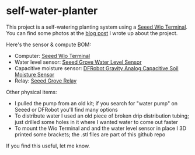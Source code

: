 # self-water-planter

This project is a self-watering planting system using a [Seeed Wio Terminal](https://www.seeedstudio.com/Wio-Terminal-p-4509.html). You can find some photos at the [blog post](http://lindsayrgwatt.com/blog/2021/02/plants-without-the-effort/) I wrote up about the project.

Here's the sensor & compute BOM:

* Computer: [Seeed Wio Terminal](https://www.seeedstudio.com/Wio-Terminal-p-4509.html)
* Water level sensor: [Seeed Grove Water Level Sensor](https://www.seeedstudio.com/Grove-Water-Level-Sensor-10CM-p-4443.html)
* Capacitive moisture sensor: [DFRobot Gravity Analog Capacitive Soil Moisture Sensor](https://www.dfrobot.com/product-1385.html)
* Relay: [Seeed Grove Relay](https://www.seeedstudio.com/Grove-Relay.html)

Other physical items:

* I pulled the pump from an old kit; if you search for "water pump" on Seeed or DFRobot you'll find many options
* To distribute water I used an old piece of broken drip distribution tubing; just drilled some holes in it where I wanted water to come out faster
* To mount the Wio Terminal and and the water level sensor in place I 3D printed some brackets; the .stl files are part of this github repo

If you find this useful, let me know.
